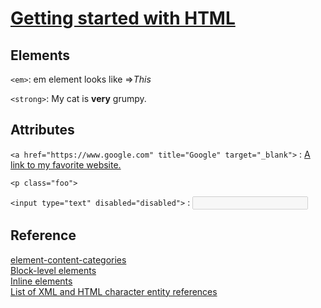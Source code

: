 # [Getting started with HTML](https://developer.mozilla.org/en-US/docs/Learn/HTML/Introduction_to_HTML/Getting_started#anatomy_of_an_html_element)

## Elements

`<em>`: em element looks like =><em>This</em>

`<strong>`: My cat is <strong>very</strong> grumpy.

## Attributes

`<a href="https://www.google.com" title="Google" target="_blank">` : <a href="https://www.google.com" title="Google" target="_blank">A link to my favorite website.</a>

`<p class="foo">`

`<input type="text" disabled="disabled">` : <input type="text" disabled>

## Reference

[element-content-categories](https://html.spec.whatwg.org/multipage/indices.html#element-content-categories) <br>
[Block-level elements](https://developer.mozilla.org/en-US/docs/Web/HTML/Block-level_elements) <br>
[Inline elements](https://developer.mozilla.org/en-US/docs/Web/HTML/Inline_elements) <br>
[List of XML and HTML character entity references](https://en.wikipedia.org/wiki/List_of_XML_and_HTML_character_entity_references)
